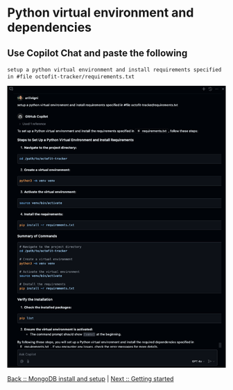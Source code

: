 # Python virtual environment and dependencies

## Use Copilot Chat and paste the following

```text
setup a python virtual environment and install requirements specified in #file octofit-tracker/requirements.txt
```

![python venv and dependencies](./5_1_PythonVenvDeps.png)

[Back :: MongoDB install and setup](../4_MongoDBInstallSetup) | [Next :: Getting started](../4_MongoDBInstallSetup)